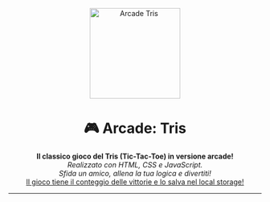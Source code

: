 <!--
████████╗██╗ ██████╗      ████████╗██████╗ ██╗███████╗
╚══██╔══╝██║██╔═══██╗     ╚══██╔══╝██╔══██╗██║██╔════╝
   ██║   ██║██║   ██║        ██║   ██████╔╝██║███████╗
   ██║   ██║██║   ██║        ██║   ██╔══██╗██║╚════██║
   ██║   ██║╚██████╔╝        ██║   ██║  ██║██║███████║
   ╚═╝   ╚═╝ ╚═════╝         ╚═╝   ╚═╝  ╚═╝╚═╝╚══════╝
-->
<p align="center">
  <img src="https://upload.wikimedia.org/wikipedia/commons/3/32/Tic_tac_toe.svg" width="180" alt="Arcade Tris" />
</p>

<h1 align="center">🎮 Arcade: Tris</h1>

<p align="center">
  <b>Il classico gioco del Tris (Tic-Tac-Toe) in versione arcade!</b><br>
  <i>Realizzato con HTML, CSS e JavaScript.<br>
  Sfida un amico, allena la tua logica e divertiti!</i><br>
  <u>Il gioco tiene il conteggio delle vittorie e lo salva nel local storage!</u>
</p>

---